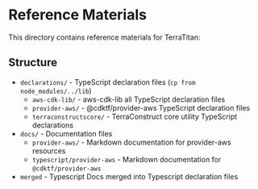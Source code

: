 # Reference Materials

This directory contains reference materials for TerraTitan:

## Structure

- `declarations/` - TypeScript declaration files (`cp from node_modules/../lib`)
  - `aws-cdk-lib/` - aws-cdk-lib all TypeScript declaration files
  - `provider-aws/` - @cdktf/provider-aws TypeScript declaration files
  - `terraconstructscore/` - TerraConstruct core utility TypeScript declarations
- `docs/` - Documentation files
  - `provider-aws/` - Markdown documentation for provider-aws resources
  - `typescript/provider-aws` - Markdown documentation for `@cdktf/provider-aws`
- `merged` - Typescript Docs merged into Typescript declaration files
